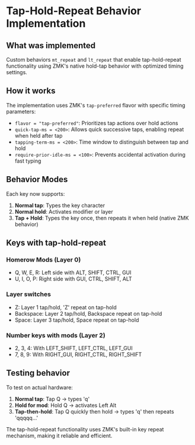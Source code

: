 # Tap-Hold-Repeat Behavior Implementation

## What was implemented

Custom behaviors `mt_repeat` and `lt_repeat` that enable tap-hold-repeat functionality using ZMK's native hold-tap behavior with optimized timing settings.

## How it works

The implementation uses ZMK's `tap-preferred` flavor with specific timing parameters:
- `flavor = "tap-preferred"`: Prioritizes tap actions over hold actions
- `quick-tap-ms = <200>`: Allows quick successive taps, enabling repeat when held after tap
- `tapping-term-ms = <200>`: Time window to distinguish between tap and hold
- `require-prior-idle-ms = <100>`: Prevents accidental activation during fast typing

## Behavior Modes

Each key now supports:
1. **Normal tap**: Types the key character
2. **Normal hold**: Activates modifier or layer 
3. **Tap + Hold**: Types the key once, then repeats it when held (native ZMK behavior)

## Keys with tap-hold-repeat

### Homerow Mods (Layer 0)
- Q, W, E, R: Left side with ALT, SHIFT, CTRL, GUI
- U, I, O, P: Right side with GUI, CTRL, SHIFT, ALT

### Layer switches  
- Z: Layer 1 tap/hold, 'Z' repeat on tap-hold
- Backspace: Layer 2 tap/hold, Backspace repeat on tap-hold
- Space: Layer 3 tap/hold, Space repeat on tap-hold

### Number keys with mods (Layer 2)
- 2, 3, 4: With LEFT_SHIFT, LEFT_CTRL, LEFT_GUI  
- 7, 8, 9: With RIGHT_GUI, RIGHT_CTRL, RIGHT_SHIFT

## Testing behavior

To test on actual hardware:
1. **Normal tap**: Tap Q → types 'q'
2. **Hold for mod**: Hold Q → activates Left Alt
3. **Tap-then-hold**: Tap Q quickly then hold → types 'q' then repeats 'qqqqq...'

The tap-hold-repeat functionality uses ZMK's built-in key repeat mechanism, making it reliable and efficient.